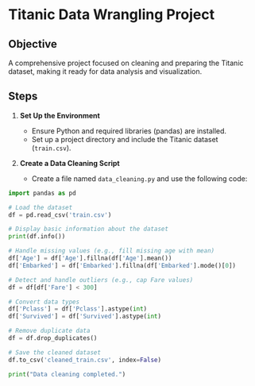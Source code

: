 # Titanic Data Wrangling Project

## Objective
A comprehensive project focused on cleaning and preparing the Titanic dataset, making it ready for data analysis and visualization.

## Steps
1. **Set Up the Environment**
   - Ensure Python and required libraries (pandas) are installed.
   - Set up a project directory and include the Titanic dataset (`train.csv`).

2. **Create a Data Cleaning Script**
   - Create a file named `data_cleaning.py` and use the following code:

```python
import pandas as pd

# Load the dataset
df = pd.read_csv('train.csv')

# Display basic information about the dataset
print(df.info())

# Handle missing values (e.g., fill missing age with mean)
df['Age'] = df['Age'].fillna(df['Age'].mean())
df['Embarked'] = df['Embarked'].fillna(df['Embarked'].mode()[0])

# Detect and handle outliers (e.g., cap Fare values)
df = df[df['Fare'] < 300]

# Convert data types
df['Pclass'] = df['Pclass'].astype(int)
df['Survived'] = df['Survived'].astype(int)

# Remove duplicate data
df = df.drop_duplicates()

# Save the cleaned dataset
df.to_csv('cleaned_train.csv', index=False)

print("Data cleaning completed.")

